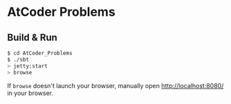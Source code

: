 # AtCoder Problems #

## Build & Run ##

```sh
$ cd AtCoder_Problems
$ ./sbt
> jetty:start
> browse
```

If `browse` doesn't launch your browser, manually open [http://localhost:8080/](http://localhost:8080/) in your browser.
